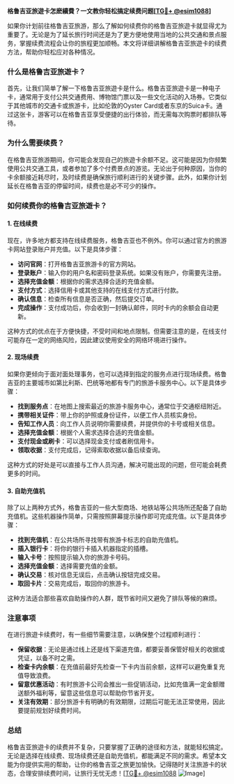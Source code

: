 **格鲁吉亚旅遊卡怎麽續費？一文教你轻松搞定续费问题[[TG💪+ @esim1088](https://t.me/s/esim1088)]**

如果你计划前往格鲁吉亚旅游，那么了解如何续费你的格鲁吉亚旅遊卡就显得尤为重要了。无论是为了延长旅行时间还是为了更方便地使用当地的公共交通和景点服务，掌握续费流程会让你的旅程更加顺畅。本文将详细讲解格鲁吉亚旅遊卡的续费方法，帮助你轻松应对各种情况。

### 什么是格鲁吉亚旅遊卡？

首先，让我们简单了解一下格鲁吉亚旅遊卡是什么。格鲁吉亚旅遊卡是一种电子卡，通常用于支付公共交通费用、博物馆门票以及一些文化活动的入场券。它类似于其他城市的交通卡或旅游卡，比如伦敦的Oyster Card或者东京的Suica卡。通过这张卡，游客可以在格鲁吉亚享受便捷的出行体验，而无需每次购票时都排队等待。

### 为什么需要续费？

在格鲁吉亚旅游期间，你可能会发现自己的旅遊卡余额不足。这可能是因为你频繁使用公共交通工具，或者参加了多个付费景点的游览。无论出于何种原因，当你的卡余额接近耗尽时，及时续费是确保旅行顺利进行的关键步骤。此外，如果你计划延长在格鲁吉亚的停留时间，续费也是必不可少的操作。

### 如何续费你的格鲁吉亚旅遊卡？

#### 1. 在线续费

现在，许多地方都支持在线续费服务，格鲁吉亚也不例外。你可以通过官方的旅游卡网站登录账户并充值。以下是具体步骤：

- **访问官网**：打开格鲁吉亚旅游卡的官方网站。
- **登录账户**：输入你的用户名和密码登录系统。如果没有账户，你需要先注册。
- **选择充值金额**：根据你的需求选择合适的充值金额。
- **支付方式**：选择信用卡或其他支持的在线支付方式进行付款。
- **确认信息**：检查所有信息是否正确，然后提交订单。
- **完成操作**：支付成功后，你会收到一封确认邮件，同时卡内的余额会自动更新。

这种方式的优点在于方便快捷，不受时间和地点限制。但需要注意的是，在线支付可能存在一定的网络风险，因此建议使用安全的网络环境进行操作。

#### 2. 现场续费

如果你更倾向于面对面处理事务，也可以选择到指定的服务点进行现场续费。格鲁吉亚的主要城市如第比利斯、巴统等地都有专门的旅游卡服务中心。以下是具体步骤：

- **找到服务点**：在地图上搜索最近的旅游卡服务中心，通常位于交通枢纽附近。
- **携带相关证件**：带上你的护照或身份证件，以便工作人员核实身份。
- **告知工作人员**：向工作人员说明你需要续费，并提供你的卡号或相关信息。
- **选择充值金额**：根据个人需求选择合适的充值金额。
- **支付现金或刷卡**：可以选择现金支付或者刷信用卡。
- **领取收据**：支付完成后，记得索取收据以备后续查询。

这种方式的好处是可以直接与工作人员沟通，解决可能出现的问题，但可能会耗费更多的时间。

#### 3. 自助充值机

除了以上两种方式外，格鲁吉亚的一些大型商场、地铁站等公共场所还配备了自助充值机。这些机器操作简单，只需按照屏幕提示操作即可完成充值。以下是具体步骤：

- **找到充值机**：在公共场所寻找带有旅游卡标志的自助充值机。
- **插入银行卡**：将你的银行卡插入机器指定的插槽。
- **输入卡号**：按照提示输入你的旅游卡号码。
- **选择充值金额**：选择需要充值的金额。
- **确认交易**：核对信息无误后，点击确认按钮完成交易。
- **取回卡片**：交易完成后，取回你的旅游卡。

这种方法适合那些喜欢自助操作的人群，既节省时间又避免了排队等候的麻烦。

### 注意事项

在进行旅遊卡续费时，有一些细节需要注意，以确保整个过程顺利进行：

- **保留收据**：无论是通过线上还是线下渠道充值，都要妥善保管好相关的收据或凭证，以备不时之需。
- **检查卡内余额**：在充值前最好先检查一下卡内当前余额，这样可以避免重复充值导致浪费。
- **留意优惠活动**：有时旅游卡公司会推出一些促销活动，比如充值满一定金额赠送额外福利等，留意这些信息可以帮助你节省开支。
- **关注有效期**：部分旅游卡有明确的有效期限，过期后可能无法正常使用，因此要提前规划好续费时间。

### 总结

格鲁吉亚旅遊卡的续费并不复杂，只要掌握了正确的途径和方法，就能轻松搞定。无论是选择在线续费、现场续费还是自助充值机，都能满足不同的需求。希望本文能为你提供实用的帮助，让你的格鲁吉亚之旅更加愉快。记得随时关注旅游卡的状态，合理安排续费时间，让旅行无忧无虑！[[TG💪+ @esim1088](https://t.me/s/esim1088) ![Image](https://i.postimg.cc/4NQfJmqS/Snipaste-2025-05-13-00-14-12.png)]